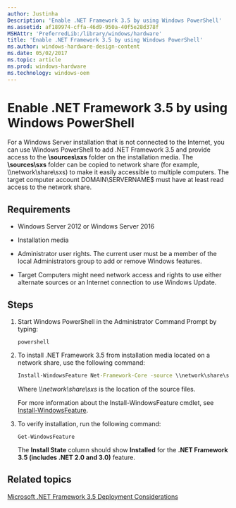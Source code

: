 ```yaml
---
author: Justinha
Description: 'Enable .NET Framework 3.5 by using Windows PowerShell'
ms.assetid: af189974-cffa-46d9-950a-40f5e28d378f
MSHAttr: 'PreferredLib:/library/windows/hardware'
title: 'Enable .NET Framework 3.5 by using Windows PowerShell'
ms.author: windows-hardware-design-content
ms.date: 05/02/2017
ms.topic: article
ms.prod: windows-hardware
ms.technology: windows-oem
---
```


# Enable .NET Framework 3.5 by using Windows PowerShell


For a Windows Server installation that is not connected to the Internet, you can use Windows PowerShell to add .NET Framework 3.5 and provide access to the **\\sources\\sxs** folder on the installation media. The **\\sources\\sxs** folder can be copied to network share (for example, \\\\network\\share\\sxs) to make it easily accessible to multiple computers. The target computer account DOMAIN\\SERVERNAME$ must have at least read access to the network share.

## <span id="Requirements"></span><span id="requirements"></span><span id="REQUIREMENTS"></span>Requirements


-   Windows Server 2012 or Windows Server 2016

-   Installation media

-   Administrator user rights. The current user must be a member of the local Administrators group to add or remove Windows features.

-   Target Computers might need network access and rights to use either alternate sources or an Internet connection to use Windows Update.

## <span id="Steps"></span><span id="steps"></span><span id="STEPS"></span>Steps


1.  Start Windows PowerShell in the Administrator Command Prompt by typing:

    ``` batchfile
    powershell
    ```

2.  To install .NET Framework 3.5 from installation media located on a network share, use the following command:

    ``` bat
    Install-WindowsFeature Net-Framework-Core -source \\network\share\sxs
    ```

    Where *\\\\network\\share\\sxs* is the location of the source files.

    For more information about the Install-WindowsFeature cmdlet, see [Install-WindowsFeature](http://go.microsoft.com/fwlink/p/?linkid=329977).

3.  To verify installation, run the following command:

    ``` batch
    Get-WindowsFeature
    ```

    The **Install State** column should show **Installed** for the **.NET Framework 3.5 (includes .NET 2.0 and 3.0)** feature.

## <span id="related_topics"></span>Related topics


[Microsoft .NET Framework 3.5 Deployment Considerations](microsoft-net-framework-35-deployment-considerations.md)

 

 






